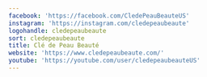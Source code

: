 ```yaml
---
facebook: 'https://facebook.com/CledePeauBeauteUS'
instagram: 'https://instagram.com/cledepeaubeaute'
logohandle: cledepeaubeaute
sort: cledepeaubeaute
title: Clé de Peau Beauté
website: 'https://www.cledepeaubeaute.com/'
youtube: 'https://youtube.com/user/cledepeaubeauteUS'
---
```


